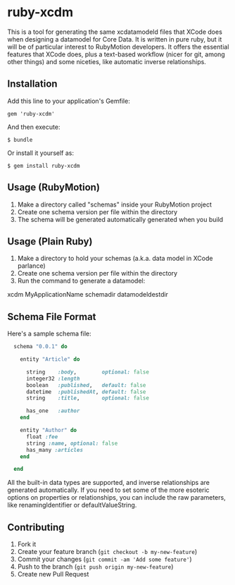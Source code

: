 # ruby-xcdm

This is a tool for generating the same xcdatamodeld files that XCode does when
designing a datamodel for Core Data.  It is written in pure ruby, but it will
be of particular interest to RubyMotion developers.  It offers the essential
features that XCode does, plus a text-based workflow (nicer for git, among
other things) and some niceties, like automatic inverse relationships.

## Installation

Add this line to your application's Gemfile:

    gem 'ruby-xcdm'

And then execute:

    $ bundle

Or install it yourself as:

    $ gem install ruby-xcdm

## Usage (RubyMotion)

1. Make a directory called "schemas" inside your RubyMotion project
2. Create one schema version per file within the directory
3. The schema will be generated automatically generated when you build

## Usage (Plain Ruby)

1. Make a directory to hold your schemas (a.k.a. data model in XCode parlance)
2. Create one schema version per file within the directory
3. Run the command to generate a datamodel:

  xcdm MyApplicationName schemadir datamodeldestdir


## Schema File Format

Here's a sample schema file:

```ruby
  schema "0.0.1" do

    entity "Article" do

      string    :body,        optional: false
      integer32 :length
      boolean   :published,   default: false
      datetime  :publishedAt, default: false
      string    :title,       optional: false

      has_one   :author
    end

    entity "Author" do
      float :fee
      string :name, optional: false
      has_many :articles 
    end

  end
```

All the built-in data types are supported, and inverse relationships are
generated automatically.  If you need to set some of the more esoteric options
on properties or relationships, you can include the raw parameters, like
renamingIdentifier or defaultValueString.

## Contributing

1. Fork it
2. Create your feature branch (`git checkout -b my-new-feature`)
3. Commit your changes (`git commit -am 'Add some feature'`)
4. Push to the branch (`git push origin my-new-feature`)
5. Create new Pull Request
